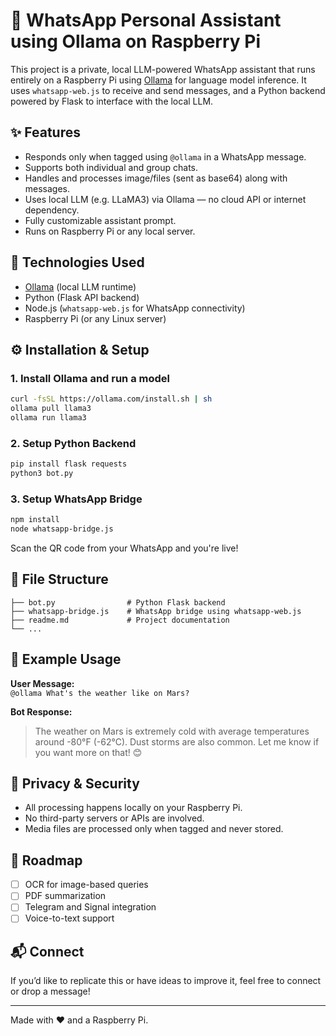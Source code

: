 

# 🧠 WhatsApp Personal Assistant using Ollama on Raspberry Pi

This project is a private, local LLM-powered WhatsApp assistant that runs entirely on a Raspberry Pi using [Ollama](https://ollama.com) for language model inference. It uses `whatsapp-web.js` to receive and send messages, and a Python backend powered by Flask to interface with the local LLM.

## ✨ Features

- Responds only when tagged using `@ollama` in a WhatsApp message.
- Supports both individual and group chats.
- Handles and processes image/files (sent as base64) along with messages.
- Uses local LLM (e.g. LLaMA3) via Ollama — no cloud API or internet dependency.
- Fully customizable assistant prompt.
- Runs on Raspberry Pi or any local server.

## 🧰 Technologies Used

- [Ollama](https://ollama.com) (local LLM runtime)
- Python (Flask API backend)
- Node.js (`whatsapp-web.js` for WhatsApp connectivity)
- Raspberry Pi (or any Linux server)

## ⚙️ Installation & Setup

### 1. Install Ollama and run a model
```bash
curl -fsSL https://ollama.com/install.sh | sh
ollama pull llama3
ollama run llama3
```

### 2. Setup Python Backend
```bash
pip install flask requests
python3 bot.py
```

### 3. Setup WhatsApp Bridge
```bash
npm install
node whatsapp-bridge.js
```

Scan the QR code from your WhatsApp and you're live!

## 📂 File Structure

```
├── bot.py                # Python Flask backend
├── whatsapp-bridge.js    # WhatsApp bridge using whatsapp-web.js
├── readme.md             # Project documentation
└── ...
```

## 🧪 Example Usage

**User Message:**  
`@ollama What's the weather like on Mars?`  

**Bot Response:**  
> The weather on Mars is extremely cold with average temperatures around -80°F (-62°C). Dust storms are also common. Let me know if you want more on that! 😊

## 🔐 Privacy & Security

- All processing happens locally on your Raspberry Pi.
- No third-party servers or APIs are involved.
- Media files are processed only when tagged and never stored.

## 🚀 Roadmap

- [ ] OCR for image-based queries
- [ ] PDF summarization
- [ ] Telegram and Signal integration
- [ ] Voice-to-text support

## 📬 Connect

If you’d like to replicate this or have ideas to improve it, feel free to connect or drop a message!

---

Made with ❤️ and a Raspberry Pi.